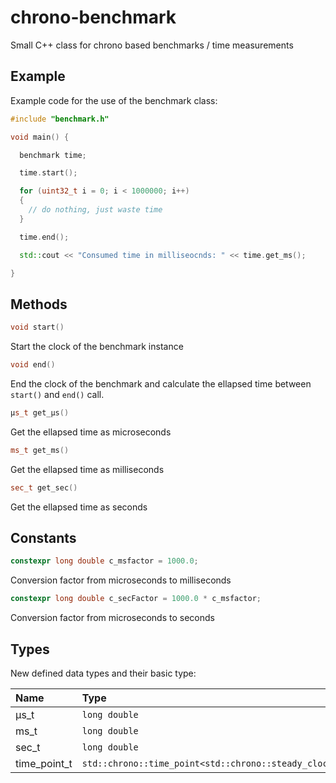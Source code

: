 # chrono-benchmark
Small C++ class for chrono based benchmarks / time measurements

## Example

Example code for the use of the benchmark class:

```cpp
#include "benchmark.h"

void main() {

  benchmark time;

  time.start();

  for (uint32_t i = 0; i < 1000000; i++) 
  {
    // do nothing, just waste time
  }

  time.end();

  std::cout << "Consumed time in milliseocnds: " << time.get_ms();

}

```

## Methods

```cpp
void start()
```

Start the clock of the benchmark instance

```cpp
void end()
```

End the clock of the benchmark and calculate the ellapsed time between ```start()``` and ```end()``` call. 

```cpp
µs_t get_µs()
```

Get the ellapsed time as microseconds

```cpp
ms_t get_ms()
```

Get the ellapsed time as milliseconds

```cpp
sec_t get_sec()
```

Get the ellapsed time as seconds

## Constants 

```cpp
constexpr long double c_msfactor = 1000.0;
```

Conversion factor from microseconds to milliseconds

```cpp
constexpr long double c_secFactor = 1000.0 * c_msfactor;
```

Conversion factor from microseconds to seconds

## Types

New defined data types and their basic type:

| Name | Type |
|:-----|:-----|
|µs_t|```long double```|
|ms_t|```long double```|
|sec_t|```long double```|
|time_point_t |```std::chrono::time_point<std::chrono::steady_clock>```|

